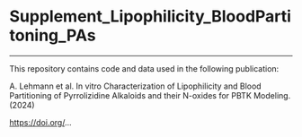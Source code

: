 # Supplement_Lipophilicity_BloodPartitoning_PAs

___

This repository contains code and data used in the following publication:

A. Lehmann et al. In vitro Characterization of Lipophilicity and Blood Partitioning of Pyrrolizidine Alkaloids and their N-oxides for PBTK Modeling. (2024)

https://doi.org/...
